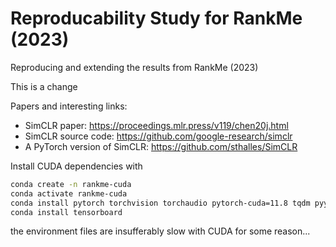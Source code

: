 # Reproducability Study for RankMe (2023)
Reproducing and extending the results from RankMe (2023)


This is a change

Papers and interesting links:

* SimCLR paper: https://proceedings.mlr.press/v119/chen20j.html
* SimCLR source code: https://github.com/google-research/simclr
* A PyTorch version of SimCLR: https://github.com/sthalles/SimCLR


Install CUDA dependencies with
```sh
conda create -n rankme-cuda
conda activate rankme-cuda
conda install pytorch torchvision torchaudio pytorch-cuda=11.8 tqdm pyyaml -c pytorch -c nvidia
conda install tensorboard
```
the environment files are insufferably slow with CUDA for some reason...
